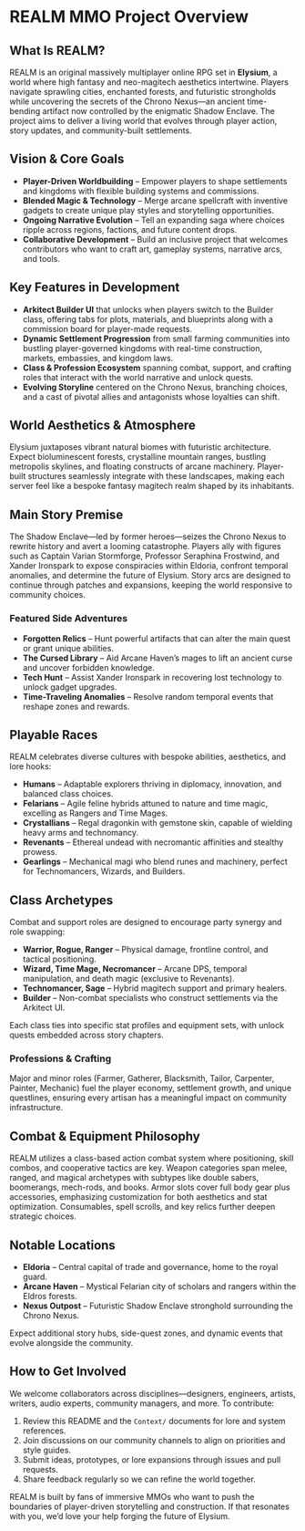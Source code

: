 # REALM MMO Project Overview

## What Is REALM?
REALM is an original massively multiplayer online RPG set in **Elysium**, a world where high fantasy and neo-magitech aesthetics intertwine. Players navigate sprawling cities, enchanted forests, and futuristic strongholds while uncovering the secrets of the Chrono Nexus—an ancient time-bending artifact now controlled by the enigmatic Shadow Enclave. The project aims to deliver a living world that evolves through player action, story updates, and community-built settlements.

## Vision & Core Goals
- **Player-Driven Worldbuilding** – Empower players to shape settlements and kingdoms with flexible building systems and commissions.
- **Blended Magic & Technology** – Merge arcane spellcraft with inventive gadgets to create unique play styles and storytelling opportunities.
- **Ongoing Narrative Evolution** – Tell an expanding saga where choices ripple across regions, factions, and future content drops.
- **Collaborative Development** – Build an inclusive project that welcomes contributors who want to craft art, gameplay systems, narrative arcs, and tools.

## Key Features in Development
- **Arkitect Builder UI** that unlocks when players switch to the Builder class, offering tabs for plots, materials, and blueprints along with a commission board for player-made requests.
- **Dynamic Settlement Progression** from small farming communities into bustling player-governed kingdoms with real-time construction, markets, embassies, and kingdom laws.
- **Class & Profession Ecosystem** spanning combat, support, and crafting roles that interact with the world narrative and unlock quests.
- **Evolving Storyline** centered on the Chrono Nexus, branching choices, and a cast of pivotal allies and antagonists whose loyalties can shift.

## World Aesthetics & Atmosphere
Elysium juxtaposes vibrant natural biomes with futuristic architecture. Expect bioluminescent forests, crystalline mountain ranges, bustling metropolis skylines, and floating constructs of arcane machinery. Player-built structures seamlessly integrate with these landscapes, making each server feel like a bespoke fantasy magitech realm shaped by its inhabitants.

## Main Story Premise
The Shadow Enclave—led by former heroes—seizes the Chrono Nexus to rewrite history and avert a looming catastrophe. Players ally with figures such as Captain Varian Stormforge, Professor Seraphina Frostwind, and Xander Ironspark to expose conspiracies within Eldoria, confront temporal anomalies, and determine the future of Elysium. Story arcs are designed to continue through patches and expansions, keeping the world responsive to community choices.

### Featured Side Adventures
- **Forgotten Relics** – Hunt powerful artifacts that can alter the main quest or grant unique abilities.
- **The Cursed Library** – Aid Arcane Haven’s mages to lift an ancient curse and uncover forbidden knowledge.
- **Tech Hunt** – Assist Xander Ironspark in recovering lost technology to unlock gadget upgrades.
- **Time-Traveling Anomalies** – Resolve random temporal events that reshape zones and rewards.

## Playable Races
REALM celebrates diverse cultures with bespoke abilities, aesthetics, and lore hooks:
- **Humans** – Adaptable explorers thriving in diplomacy, innovation, and balanced class choices.
- **Felarians** – Agile feline hybrids attuned to nature and time magic, excelling as Rangers and Time Mages.
- **Crystallians** – Regal dragonkin with gemstone skin, capable of wielding heavy arms and technomancy.
- **Revenants** – Ethereal undead with necromantic affinities and stealthy prowess.
- **Gearlings** – Mechanical magi who blend runes and machinery, perfect for Technomancers, Wizards, and Builders.

## Class Archetypes
Combat and support roles are designed to encourage party synergy and role swapping:
- **Warrior, Rogue, Ranger** – Physical damage, frontline control, and tactical positioning.
- **Wizard, Time Mage, Necromancer** – Arcane DPS, temporal manipulation, and death magic (exclusive to Revenants).
- **Technomancer, Sage** – Hybrid magitech support and primary healers.
- **Builder** – Non-combat specialists who construct settlements via the Arkitect UI.

Each class ties into specific stat profiles and equipment sets, with unlock quests embedded across story chapters.

### Professions & Crafting
Major and minor roles (Farmer, Gatherer, Blacksmith, Tailor, Carpenter, Painter, Mechanic) fuel the player economy, settlement growth, and unique questlines, ensuring every artisan has a meaningful impact on community infrastructure.

## Combat & Equipment Philosophy
REALM utilizes a class-based action combat system where positioning, skill combos, and cooperative tactics are key. Weapon categories span melee, ranged, and magical archetypes with subtypes like double sabers, boomerangs, mech-rods, and books. Armor slots cover full body gear plus accessories, emphasizing customization for both aesthetics and stat optimization. Consumables, spell scrolls, and key relics further deepen strategic choices.

## Notable Locations
- **Eldoria** – Central capital of trade and governance, home to the royal guard.
- **Arcane Haven** – Mystical Felarian city of scholars and rangers within the Eldros forests.
- **Nexus Outpost** – Futuristic Shadow Enclave stronghold surrounding the Chrono Nexus.

Expect additional story hubs, side-quest zones, and dynamic events that evolve alongside the community.

## How to Get Involved
We welcome collaborators across disciplines—designers, engineers, artists, writers, audio experts, community managers, and more. To contribute:
1. Review this README and the `Context/` documents for lore and system references.
2. Join discussions on our community channels to align on priorities and style guides.
3. Submit ideas, prototypes, or lore expansions through issues and pull requests.
4. Share feedback regularly so we can refine the world together.

REALM is built by fans of immersive MMOs who want to push the boundaries of player-driven storytelling and construction. If that resonates with you, we’d love your help forging the future of Elysium.
